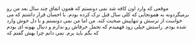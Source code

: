 موقعی که وارد اون کافه شد نمی دونستم که همون اتفاق چند سال بعد من رو برمیگردونه به همونجایی که کلی سال قبل ترک کرده بودم. با احسان قرار داشتم که می خواست از ترسش و تنهاییش صحبت کنه. من اما من نمی دونستم و با دل خوش وارد شده بودم. راستش خیلی زود فهمیدم که تحمل حرفاش رو ندارم و دنبال بهونه ای بودم که بگم باید برم. نمی دانم چرا بهش گفتم که 